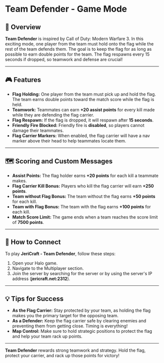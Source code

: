 # Team Defender - Game Mode

## 📝 Overview

**Team Defender** is inspired by Call of Duty: Modern Warfare 3. In this exciting mode, one player from the team must hold onto the flag while the rest of the team defends them. The goal is to keep the flag for as long as possible to earn double points for the team. The flag respawns every 15 seconds if dropped, so teamwork and defense are crucial!

---

## 🎮 Features

- **Flag Holding:** One player from the team must pick up and hold the flag. The team earns double points toward the match score while the flag is held.
- **Teamwork:** Teammates can earn **+20 assist points** for every kill made while they are defending the flag carrier.
- **Flag Respawn:** If the flag is dropped, it will respawn after **15 seconds**.
- **Friendly Fire Blocked:** Friendly fire is **disabled**, so players cannot damage their teammates.
- **Flag Carrier Markers:** When enabled, the flag carrier will have a nav marker above their head to help teammates locate them.

---

## 🗺️ Scoring and Custom Messages

- **Assist Points:** The flag holder earns **+20 points** for each kill a teammate makes.
- **Flag Carrier Kill Bonus:** Players who kill the flag carrier will earn **+250 points**.
- **Team without Flag Bonus:** The team without the flag earns **+50 points** for each kill.
- **Team with Flag Bonus:** The team with the flag earns **+100 points** for each kill.
- **Match Score Limit:** The game ends when a team reaches the score limit of **7500 points**.

---

## 📡 How to Connect

To play **JeriCraft - Team Defender**, follow these steps:

1. Open your Halo game.
2. Navigate to the Multiplayer section.
3. Join the server by searching for the server or by using the server's IP address (**jericraft.net:2312**).

---

## 💡 Tips for Success

- **As the Flag Carrier:** Stay protected by your team, as holding the flag makes you the primary target for the opposing team.
- **As a Defender:** Keep the flag carrier safe by clearing enemies and preventing them from getting close. Timing is everything!
- **Map Control:** Make sure to hold strategic positions to protect the flag and help your team rack up points.

---

**Team Defender** rewards strong teamwork and strategy. Hold the flag, protect your carrier, and rack up those points for victory!
